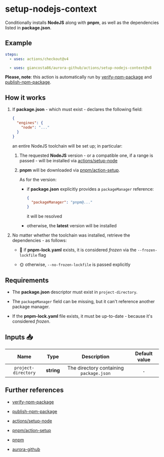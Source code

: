 # setup-nodejs-context

Conditionally installs **NodeJS** along with **pnpm**, as well as the dependencies listed in **package.json**.

## Example

```yaml
steps:
  - uses: actions/checkout@v4

  - uses: giancosta86/aurora-github/actions/setup-nodejs-context@v8
```

**Please, note**: this action is automatically run by [verify-npm-package](../verify-npm-package/README.md) and [publish-npm-package](../publish-npm-package/README.md).

## How it works

1. If **package.json** - which must exist - declares the following field:

   ```json
   {
     "engines": {
       "node": "..."
     }
   }
   ```

   an entire NodeJS toolchain will be set up; in particular:

   1. The requested **NodeJS** version - or a compatible one, if a range is passed - will be installed via [actions/setup-node](https://github.com/actions/setup-node)

   1. **pnpm** will be downloaded via [pnpm/action-setup](https://github.com/pnpm/action-setup).

      As for the version:

      - if **package.json** explicitly provides a `packageManager` reference:

        ```json
        {
          "packageManager": "pnpm@..."
        }
        ```

        it will be resolved

      - otherwise, the **latest** version will be installed

1. No matter whether the toolchain was installed, retrieve the dependencies - as follows:

   - 🧊 if **pnpm-lock.yaml** exists, it is considered _frozen_ via the `--frozen-lockfile` flag

   - 🌞 otherwise, `--no-frozen-lockfile` is passed explicitly

## Requirements

- The **package.json** descriptor must exist in `project-directory`.

- The `packageManager` field can be missing, but it can't reference another package manager.

- If the **pnpm-lock.yaml** file exists, it must be up-to-date - because it's considered _frozen_.

## Inputs 📥

|        Name         |    Type    |               Description               | Default value |
| :-----------------: | :--------: | :-------------------------------------: | :-----------: |
| `project-directory` | **string** | The directory containing `package.json` |     **.**     |

## Further references

- [verify-npm-package](../verify-npm-package/README.md)

- [publish-npm-package](../publish-npm-package/README.md)

- [actions/setup-node](https://github.com/actions/setup-node)

- [pnpm/action-setup](https://github.com/pnpm/action-setup)

- [pnpm](https://pnpm.io/)

- [aurora-github](../../README.md)
